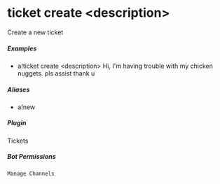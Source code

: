 # ticket create &lt;description&gt;

Create a new ticket
			

##### Examples

* a!ticket create &lt;description&gt; Hi, I'm having trouble with my chicken nuggets. pls assist thank u


##### Aliases

* a!new


##### Plugin
Tickets


##### Bot Permissions
`Manage Channels`